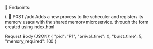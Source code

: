 🧩 Endpoints:

i. 📌 POST /add
Adds a new process to the scheduler and registers its memory usage with the shared memory microservice, through the form created using index.html

Request Body (JSON):
{
  "pid": "P1",
  "arrival_time": 0,
  "burst_time": 5,
  "memory_required": 100
}
